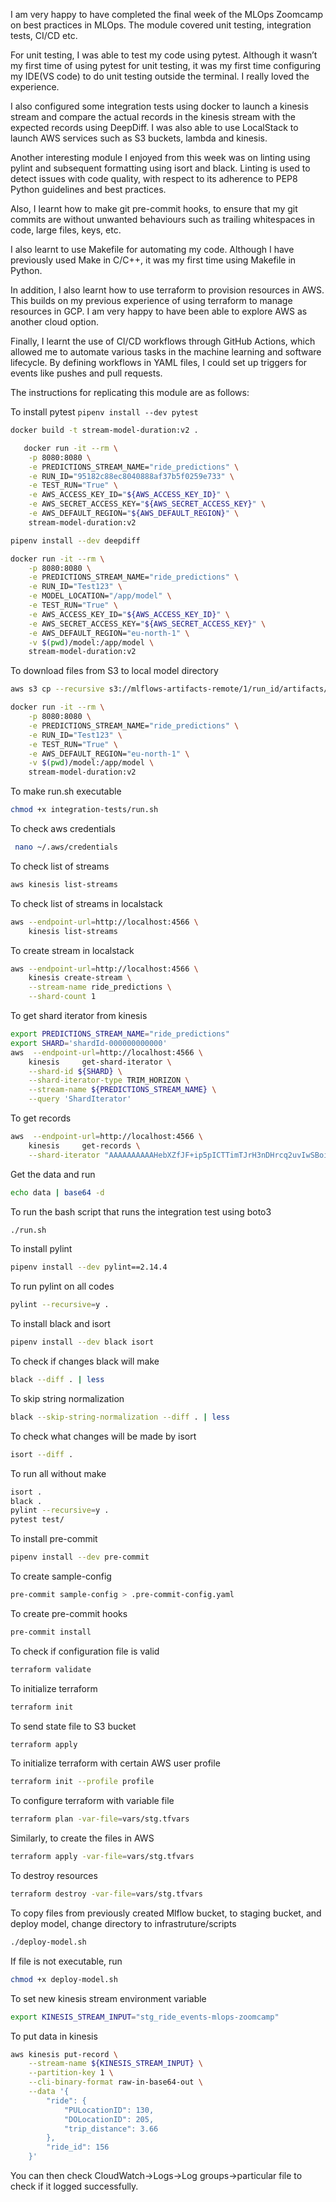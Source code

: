 I am very happy to have completed the final week of the MLOps Zoomcamp on best practices in MLOps. The module covered unit testing, integration tests, CI/CD etc.

For unit testing, I was able to test my code using pytest. Although it wasn’t my first time of using pytest for unit testing, it was my first time configuring my IDE(VS code) to do unit testing outside the terminal. I really loved the experience.

I also configured some integration tests using docker to launch a kinesis stream and compare the actual records in the kinesis stream with the expected records using DeepDiff. I was also able to use LocalStack to launch AWS services such as S3 buckets, lambda and kinesis.

Another interesting module I enjoyed from this week was on linting using pylint and subsequent formatting using isort and black. Linting is used to detect issues with code quality, with respect to its adherence to PEP8 Python guidelines and best practices.

Also, I learnt how to make git pre-commit hooks, to ensure that my git commits are without unwanted behaviours such as trailing whitespaces in code, large files, keys, etc. 

I also learnt to use Makefile for automating my code. Although I have previously used Make in C/C++, it was my first time using Makefile in Python. 

In addition, I also learnt how to use terraform to provision resources in AWS. This builds on my previous experience of using terraform to manage resources in GCP. I am very happy to have been able to explore AWS as another cloud option.

Finally, I learnt the use of  CI/CD workflows through GitHub Actions, which allowed me to automate various tasks in the machine learning and software lifecycle. By defining workflows in YAML files, I could set up triggers for events like pushes and pull requests.

The instructions for replicating this module are as follows:

To install pytest `pipenv install --dev pytest`

```bash
docker build -t stream-model-duration:v2 .
```

```bash
   docker run -it --rm \
    -p 8080:8080 \
    -e PREDICTIONS_STREAM_NAME="ride_predictions" \
    -e RUN_ID="95182c88ec8040888af37b5f0259e733" \
    -e TEST_RUN="True" \
    -e AWS_ACCESS_KEY_ID="${AWS_ACCESS_KEY_ID}" \
    -e AWS_SECRET_ACCESS_KEY="${AWS_SECRET_ACCESS_KEY}" \
    -e AWS_DEFAULT_REGION="${AWS_DEFAULT_REGION}" \
    stream-model-duration:v2
```

```bash
pipenv install --dev deepdiff
```

```bash
docker run -it --rm \
    -p 8080:8080 \
    -e PREDICTIONS_STREAM_NAME="ride_predictions" \
    -e RUN_ID="Test123" \
    -e MODEL_LOCATION="/app/model" \
    -e TEST_RUN="True" \
    -e AWS_ACCESS_KEY_ID="${AWS_ACCESS_KEY_ID}" \
    -e AWS_SECRET_ACCESS_KEY="${AWS_SECRET_ACCESS_KEY}" \
    -e AWS_DEFAULT_REGION="eu-north-1" \
    -v $(pwd)/model:/app/model \
    stream-model-duration:v2
```

To download files from S3 to local model directory
```bash
aws s3 cp --recursive s3://mlflows-artifacts-remote/1/run_id/artifacts/model/ model
```
```bash
docker run -it --rm \
    -p 8080:8080 \
    -e PREDICTIONS_STREAM_NAME="ride_predictions" \
    -e RUN_ID="Test123" \
    -e TEST_RUN="True" \
    -e AWS_DEFAULT_REGION="eu-north-1" \
    -v $(pwd)/model:/app/model \
    stream-model-duration:v2
```

To make run.sh executable
```bash
chmod +x integration-tests/run.sh
```

To check aws credentials
```bash
 nano ~/.aws/credentials
```

To check list of streams
```bash
aws kinesis list-streams
```
To check list of streams in localstack
```bash
aws --endpoint-url=http://localhost:4566 \
    kinesis list-streams
```

To create stream in localstack
```bash
aws --endpoint-url=http://localhost:4566 \
    kinesis create-stream \
    --stream-name ride_predictions \
    --shard-count 1
```

To get shard iterator from kinesis
```bash
export PREDICTIONS_STREAM_NAME="ride_predictions"
export SHARD='shardId-000000000000'
aws  --endpoint-url=http://localhost:4566 \
    kinesis     get-shard-iterator \
    --shard-id ${SHARD} \
    --shard-iterator-type TRIM_HORIZON \
    --stream-name ${PREDICTIONS_STREAM_NAME} \
    --query 'ShardIterator'
```

To get records
```bash
aws  --endpoint-url=http://localhost:4566 \
    kinesis     get-records \
    --shard-iterator "AAAAAAAAAAHebXZfJF+ip5pICTTimTJrH3nDHrcq2uvIwSBoiSV6mbmJGs7l7eHF6YjuDWcd83eV93YnlwBGhdDkNwFGVa6qibalZBwWhh3pPJUwlk/njd1c3tHhpXnBCLhkCLxFN0u6pi9xEGDdgNL16iOeGml6YvhxInhhEhJwgSi2kAG7XTqMZoDcl/4RUCzDRWGGmCwCSwzzbCJQJEV60vuGKVeV"
```

Get the data and run
```bash
echo data | base64 -d
```

To run the bash script that runs the integration test using boto3
```bash
./run.sh
```
To install pylint
```bash
pipenv install --dev pylint==2.14.4
```

To run pylint on all codes
```bash
pylint --recursive=y .
```

To install black and isort
```bash
pipenv install --dev black isort
```

To check if changes black will make
```bash
black --diff . | less
```

To skip string normalization
```bash
black --skip-string-normalization --diff . | less
```

To check what changes will be made by isort
```bash
isort --diff .
```

To run all without make
```bash
isort .
black .
pylint --recursive=y .
pytest test/
```

To install pre-commit
```bash
pipenv install --dev pre-commit
```

To create sample-config
```bash
pre-commit sample-config > .pre-commit-config.yaml
```

To create pre-commit hooks
```bash
pre-commit install
```

To check if configuration file is valid
```bash
terraform validate
```
To initialize terraform
```bash
terraform init
```
To send state file to S3 bucket
```bash
terraform apply
```

To initialize terraform with certain AWS user profile
```bash
terraform init --profile profile
```

To configure terraform with variable file
```bash
terraform plan -var-file=vars/stg.tfvars
```
Similarly, to create the files in AWS
```bash
terraform apply -var-file=vars/stg.tfvars
```

To destroy resources
```bash
terraform destroy -var-file=vars/stg.tfvars
```

To copy files from previously created Mlflow bucket, to staging bucket, and deploy model, change directory to infrastruture/scripts
```bash
./deploy-model.sh
```
If file is not executable, run
```bash
chmod +x deploy-model.sh
```
To set new kinesis stream environment variable
```bash
export KINESIS_STREAM_INPUT="stg_ride_events-mlops-zoomcamp"
```
To put data in kinesis
```bash
aws kinesis put-record \
    --stream-name ${KINESIS_STREAM_INPUT} \
    --partition-key 1 \
    --cli-binary-format raw-in-base64-out \
    --data '{
        "ride": {
            "PULocationID": 130,
            "DOLocationID": 205,
            "trip_distance": 3.66
        }, 
        "ride_id": 156
    }'
```

You can then check CloudWatch->Logs->Log groups->particular file to check if it logged successfully.